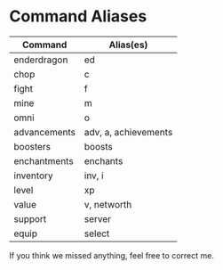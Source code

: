 # Command Aliases

| Command      | Alias(es)            |
| ------------ | -------------------- |
| enderdragon  | ed                   |
| chop         | c                    |
| fight        | f                    |
| mine         | m                    |
| omni         | o                    |
| advancements | adv, a, achievements |
| boosters     | boosts               |
| enchantments | enchants             |
| inventory    | inv, i               |
| level        | xp                   |
| value        | v, networth          |
| support      | server               |
| equip        | select               |

If you think we missed anything, feel free to correct me.
